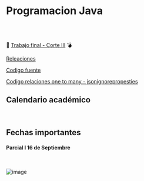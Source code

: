 # Programacion Java

<br>
<br>

:volcano: [Trabajo final - Corte III](https://github.com/crodrigr/programacion-java-2023-02/blob/master/03_Corte_II/01_TrabajoFinal.md) :bomb:

[Releaciones](https://www.adictosaltrabajo.com/2020/04/02/hibernate-onetoone-onetomany-manytoone-y-manytomany/)

[Codigo fuente](https://github.com/crodrigr/programacion-java-uts-2023-crud-cliente)

[Codigo relaciones one to many - jsonignorepropesties](https://github.com/crodrigr/spring-boot-relation-one-to-many)

## Calendario académico 

<br>

## Fechas importantes 

#### Parcial I 16 de Septiembre

<br>

![image](https://github.com/crodrigr/programacion-java-2023-02/assets/31961588/211922d7-21a0-4c5d-a565-3374813854a9)



